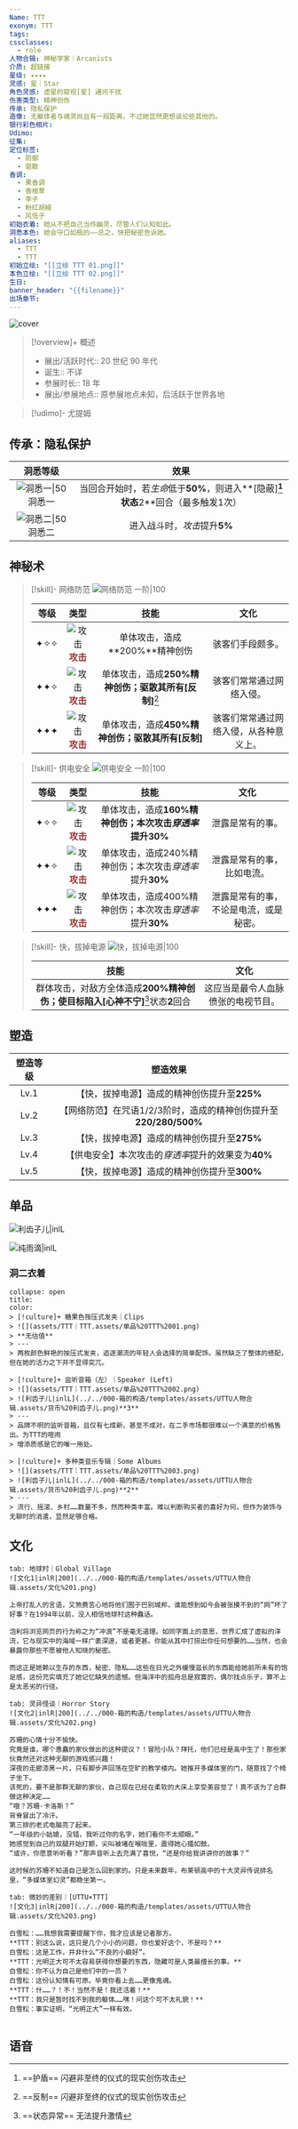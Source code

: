 ```yaml
---
Name: TTT
exonym: TTT
tags: 
cssclasses:
  - role
人物合辑: 神秘学家｜Arcanists
介质: 超链接
星级: ✦✦✦✦
灵感: 星｜Star
角色灵感: 虚星的窥视[星] 通讯干扰
伤害类型: 精神创伤
传承: 隐私保护
造像: 无躯体者与魂灵尚且有一段距离，不过她显然更想谈论些其他的。
银行彩色相片: 
Udimo: 
征集: 
定位标签:
  - 防御
  - 驱散
香调:
  - 果香调
  - 香根草
  - 李子
  - 粉红胡椒
  - 风信子
初始衣着: 她从不把自己当作幽灵，尽管人们认知如此。
洞悉本色: 她会守口如瓶的——总之，快把秘密告诉她。
aliases:
  - TTT
  - TTT
初始立绘: "[[立绘 TTT 01.png]]"
本色立绘: "[[立绘 TTT 02.png]]"
生日: 
banner_header: "{{filename}}"
出场章节:
---
```

![cover](assets/TTT｜TTT.assets/立绘%20TTT%2002.png)

> [!overview]+ 概述
> - 展出/活跃时代:: 20 世纪 90 年代
> - 诞生:: 不详
> - 参展时长:: 18 年
> - 展出/参展地点:: 原参展地点未知，后活跃于世界各地

> [!udimo]- 尤提姆
> 
> 

## 传承：隐私保护

|                                    洞悉等级                                     |                           效果                           |
| :-------------------------------------------------------------------------: | :----------------------------------------------------: |
| ![洞悉一\|50](../../000-箱的构造/templates/assets/UTTU人物合辑.assets/图标%20洞悉Ⅰ.png)洞悉一 | 当回合开始时，若*生命*低于**50%**，则进入**[隐蔽]**[^1]状态**2**回合（最多触发1次） |
| ![洞悉二\|50](../../000-箱的构造/templates/assets/UTTU人物合辑.assets/图标%20洞悉Ⅱ.png)洞悉二 |                   进入战斗时，*攻击*提升**5%**                   |

## 神秘术

> [!skill]- 网络防范
> ![网络防范 一阶|100](assets/TTT｜TTT.assets/神秘术%20网络防范1.png)
> 
> | 等级 |                             类型                             |                         技能                         |                  文化                  |
> | :--: | :----------------------------------------------------------: | :--------------------------------------------------: | :------------------------------------: |
> | ✦✧✧  | ![攻击](../../000-箱的构造/templates/assets/UTTU人物合辑.assets/Attack.png)<b><font color="#933334">攻击</font></b> |            单体攻击，造成**200%**精神创伤            |            骇客们手段颇多。            |
> | ✦✦✧  | ![攻击](../../000-箱的构造/templates/assets/UTTU人物合辑.assets/Attack.png)<b><font color="#933334">攻击</font></b> | 单体攻击，造成**250%**精神创伤；驱散其所有**[反制]**[^2] |        骇客们常常通过网络入侵。        |
> | ✦✦✦  | ![攻击](../../000-箱的构造/templates/assets/UTTU人物合辑.assets/Attack.png)<b><font color="#933334">攻击</font></b> | 单体攻击，造成**450%**精神创伤；驱散其所有**[反制]** | 骇客们常常通过网络入侵，从各种意义上。 |
> 

> [!skill]- 供电安全
> ![供电安全 一阶|100](assets/TTT｜TTT.assets/神秘术%20供电安全1.png)
> 
> | 等级 |                             类型                             |                            技能                             |                  文化                  |
> | :--: | :----------------------------------------------------------: | :---------------------------------------------------------: | :------------------------------------: |
> | ✦✧✧  | ![攻击](../../000-箱的构造/templates/assets/UTTU人物合辑.assets/Attack.png)<b><font color="#933334">攻击</font></b> | 单体攻击，造成**160%**精神创伤；本次攻击*穿透率*提升**30%** |            泄露是常有的事。            |
> | ✦✦✧  | ![攻击](../../000-箱的构造/templates/assets/UTTU人物合辑.assets/Attack.png)<b><font color="#933334">攻击</font></b> |   单体攻击，造成240%精神创伤；本次攻击*穿透率*提升**30%**   |       泄露是常有的事，比如电流。       |
> | ✦✦✦  | ![攻击](../../000-箱的构造/templates/assets/UTTU人物合辑.assets/Attack.png)<b><font color="#933334">攻击</font></b> |   单体攻击，造成400%精神创伤；本次攻击*穿透率*提升**30%**   | 泄露是常有的事，不论是电流，或是秘密。 |
> 

> [!skill]- 快，拔掉电源
> ![快，拔掉电源|100](assets/TTT｜TTT.assets/至终的仪式%20快，拔掉电源.png)
> 
> |                             技能                             |                文化                |
> | :----------------------------------------------------------: | :--------------------------------: |
> | 群体攻击，对敌方全体造成**200%**精神创伤；使目标陷入**[心神不宁]**[^3]状态**2**回合 | 这应当是最令人血脉偾张的电视节目。 |
> 

## 塑造

| 塑造等级 |                           塑造效果                           |
| :------: | :----------------------------------------------------------: |
|   Lv.1   |         【快，拔掉电源】造成的精神创伤提升至**225%**         |
|   Lv.2   | 【网络防范】在咒语1/2/3阶时，造成的精神创伤提升至**220/280/500%** |
|   Lv.3   |         【快，拔掉电源】造成的精神创伤提升至**275%**         |
|   Lv.4   |     【供电安全】本次攻击的*穿透率*提升的效果变为**40%**      |
|   Lv.5   |         【快，拔掉电源】造成的精神创伤提升至**300%**         |


## 单品

![利齿子儿|inlL](../../000-箱的构造/templates/assets/UTTU人物合辑.assets/货币%20利齿子儿.png)

![纯雨滴|inlL](../../000-箱的构造/templates/assets/UTTU人物合辑.assets/货币%20纯雨滴.png)

### 洞二衣着

````ad-flex
collapse: open
title: 
color: 
> [!culture]+ 糖果色按压式发夹｜Clips
> ![](assets/TTT｜TTT.assets/单品%20TTT%2001.png)
> **无估值**
> ---
> 两枚颜色鲜艳的按压式发夹，追逐潮流的年轻人会选择的简单配饰。虽然缺乏了整体的搭配，但在她的活力之下并不显得突兀。

> [!culture]+ 监听音箱（左）｜Speaker (Left)
> ![](assets/TTT｜TTT.assets/单品%20TTT%2002.png)
> ![利齿子儿|inlL](../../000-箱的构造/templates/assets/UTTU人物合辑.assets/货币%20利齿子儿.png)**3**
> ---
> 品牌不明的监听音箱，且仅有七成新，甚至不成对，在二手市场都很难以一个满意的价格售出。为TTT的喧闹  
> 增添质感是它的唯一用处。

> [!culture]+ 多种类音乐专辑｜Some Albums
> ![](assets/TTT｜TTT.assets/单品%20TTT%2003.png)
> ![利齿子儿|inlL](../../000-箱的构造/templates/assets/UTTU人物合辑.assets/货币%20利齿子儿.png)**2**
> ---
> 流行、摇滚、乡村……数量不多，然而种类丰富。难以判断购买者的喜好为何，但作为装饰与无聊时的消遣，显然足够合格。
````


## 文化

````tabs
tab: 地球村｜Global Village
![文化1|inlR|200](../../000-箱的构造/templates/assets/UTTU人物合辑.assets/文化%201.png)

上帝打乱人的言语，又煞费苦心地将他们囿于巴别城邦，谁能想到如今会被张摸不到的“网”坏了好事？在1994年以前，没人相信地球村这种蠢话。

泡利将浏览网页的行为称之为“冲浪”不是毫无道理。如同字面上的意思，世界汇成了虚拟的洋流，它与现实中的海域一样广袤深邃，或者更甚。你能从其中打捞出你任何想要的……当然，也会暴露你那些不愿被他人知晓的秘密。

而这正是她赖以生存的东西，秘密、隐私……这些在日光之外缓慢滋长的东西能给她前所未有的饱足感，这份充实填充了她记忆缺失的遗憾。但海洋中的孤舟总是寂寞的，偶尔找点乐子，算不上是太恶劣的行径。

tab: 灵异怪谈｜Horror Story
![文化2|inlR|200](../../000-箱的构造/templates/assets/UTTU人物合辑.assets/文化%202.png)

苏珊的心情十分不愉快。
究竟是谁，哪个愚蠢的家伙做出的这种提议？！冒险小队？拜托，他们已经是高中生了！那些家伙竟然还对这种无聊的游戏感兴趣！
深夜的走廊漆黑一片，只有脚步声回荡在空旷的教学楼内。她推开多媒体室的门，随意找了个椅子坐下。
该死的，要不是那群无聊的家伙，自己现在已经在柔软的大床上享受美容觉了！真不该为了合群做这种决定……
“哦？苏珊·卡洛斯？”
背脊冒出了冷汗。
第三排的老式电脑亮了起来。
“一年级的小姑娘，没错，我听过你的名字，她们看你不太顺眼。”
她感觉到自己的双腿开始打颤，尖叫被堵在喉咙里，震得她心擂如鼓。
“或许，你愿意听听看？”那声音听上去充满了喜悦，“还是你给我讲讲你的故事？”

这时候的苏珊不知道自己是怎么回到家的。只是未来数年，布莱顿高中的十大灵异传说排名里，“多媒体室幻灵”都稳坐第一。

tab: 微妙的差别｜[UTTU×TTT]
![文化3|inlR|200](../../000-箱的构造/templates/assets/UTTU人物合辑.assets/文化%203.png)

白雪松：……我想我需要提醒下你，我才应该是记者那方。
**TTT：别这么说，这只是几个小小的问题，你也爱好这个，不是吗？**
白雪松：这是工作，并非什么“不良的小癖好”。
**TTT：光明正大可不太容易获得你想要的东西，隐藏可是人类最擅长的事。**
白雪松：你不认为自己是他们中的一员？
白雪松：这份认知情有可原。毕竟你看上去……更像鬼魂。
**TTT：什……？！不！当然不是！我还活着！**
**TTT：我只是暂时找不到我的躯体……嘿！问这个可不太礼貌！**
白雪松：事实证明，“光明正大”一样有效。


````

## 语音

[^1]: ==护盾== 闪避非至终的仪式的现实创伤攻击
[^2]: ==反制== 闪避非至终的仪式的现实创伤攻击
[^3]: ==状态异常== 无法提升激情